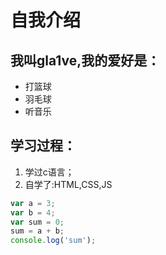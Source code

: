 # 自我介绍

## 我叫gla1ve,我的爱好是：
* 打篮球
* 羽毛球
* 听音乐

## 学习过程：
1. 学过c语言；
2. 自学了:HTML,CSS,JS

```javascript
var a = 3;
var b = 4;
var sum = 0;
sum = a + b;
console.log('sum');
```
